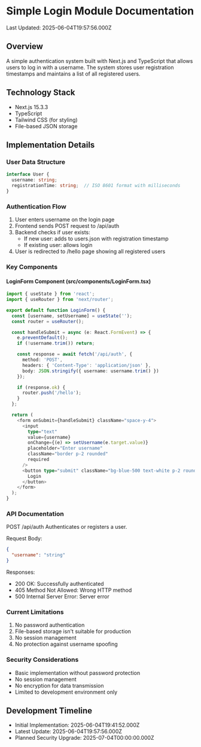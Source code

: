 # Simple Login Module Documentation

Last Updated: 2025-06-04T19:57:56.000Z

## Overview
A simple authentication system built with Next.js and TypeScript that allows users to log in with a username. The system stores user registration timestamps and maintains a list of all registered users.

## Technology Stack
- Next.js 15.3.3
- TypeScript
- Tailwind CSS (for styling)
- File-based JSON storage

## Implementation Details

### User Data Structure
```typescript
interface User {
  username: string;
  registrationTime: string;  // ISO 8601 format with milliseconds
}
```

### Authentication Flow
1. User enters username on the login page
2. Frontend sends POST request to /api/auth
3. Backend checks if user exists:
   - If new user: adds to users.json with registration timestamp
   - If existing user: allows login
4. User is redirected to /hello page showing all registered users

### Key Components

#### LoginForm Component (src/components/LoginForm.tsx)
```typescript
import { useState } from 'react';
import { useRouter } from 'next/router';

export default function LoginForm() {
  const [username, setUsername] = useState('');
  const router = useRouter();

  const handleSubmit = async (e: React.FormEvent) => {
    e.preventDefault();
    if (!username.trim()) return;

    const response = await fetch('/api/auth', {
      method: 'POST',
      headers: { 'Content-Type': 'application/json' },
      body: JSON.stringify({ username: username.trim() })
    });

    if (response.ok) {
      router.push('/hello');
    }
  };

  return (
    <form onSubmit={handleSubmit} className="space-y-4">
      <input
        type="text"
        value={username}
        onChange={(e) => setUsername(e.target.value)}
        placeholder="Enter username"
        className="border p-2 rounded"
        required
      />
      <button type="submit" className="bg-blue-500 text-white p-2 rounded">
        Login
      </button>
    </form>
  );
}
```

### API Documentation

POST /api/auth
Authenticates or registers a user.

Request Body:
```json
{
  "username": "string"
}
```

Responses:
- 200 OK: Successfully authenticated
- 405 Method Not Allowed: Wrong HTTP method
- 500 Internal Server Error: Server error

### Current Limitations
1. No password authentication
2. File-based storage isn't suitable for production
3. No session management
4. No protection against username spoofing

### Security Considerations
- Basic implementation without password protection
- No session management
- No encryption for data transmission
- Limited to development environment only

## Development Timeline
- Initial Implementation: 2025-06-04T19:41:52.000Z
- Latest Update: 2025-06-04T19:57:56.000Z
- Planned Security Upgrade: 2025-07-04T00:00:00.000Z
